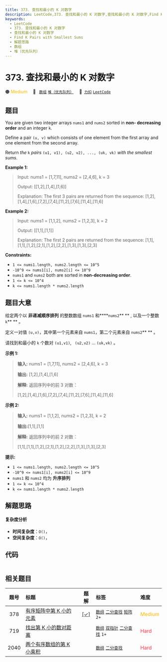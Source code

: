 ```yaml
---
title: 373. 查找和最小的 K 对数字
description: LeetCode,373. 查找和最小的 K 对数字,查找和最小的 K 对数字,Find K Pairs with Smallest Sums,解题思路,数组,堆（优先队列）
keywords:
  - LeetCode
  - 373. 查找和最小的 K 对数字
  - 查找和最小的 K 对数字
  - Find K Pairs with Smallest Sums
  - 解题思路
  - 数组
  - 堆（优先队列）
---
```


# 373. 查找和最小的 K 对数字

🟠 <font color=#ffb800>Medium</font>&emsp; 🔖&ensp; [`数组`](/tag/array.md) [`堆（优先队列）`](/tag/heap-priority-queue.md)&emsp; 🔗&ensp;[`力扣`](https://leetcode.cn/problems/find-k-pairs-with-smallest-sums) [`LeetCode`](https://leetcode.com/problems/find-k-pairs-with-smallest-sums)

## 题目

You are given two integer arrays `nums1` and `nums2` sorted in **non-
decreasing  order** and an integer `k`.

Define a pair `(u, v)` which consists of one element from the first array and
one element from the second array.

Return _the_ `k` _pairs_ `(u1, v1), (u2, v2), ..., (uk, vk)` _with the
smallest sums_.



**Example 1:**

> Input: nums1 = [1,7,11], nums2 = [2,4,6], k = 3
> 
> Output: [[1,2],[1,4],[1,6]]
> 
> Explanation: The first 3 pairs are returned from the sequence: [1,2],[1,4],[1,6],[7,2],[7,4],[11,2],[7,6],[11,4],[11,6]

**Example 2:**

> Input: nums1 = [1,1,2], nums2 = [1,2,3], k = 2
> 
> Output: [[1,1],[1,1]]
> 
> Explanation: The first 2 pairs are returned from the sequence: [1,1],[1,1],[1,2],[2,1],[1,2],[2,2],[1,3],[1,3],[2,3]

**Constraints:**

  * `1 <= nums1.length, nums2.length <= 10^5`
  * `-10^9 <= nums1[i], nums2[i] <= 10^9`
  * `nums1` and `nums2` both are sorted in **non-decreasing order**.
  * `1 <= k <= 10^4`
  * `k <= nums1.length * nums2.length`


## 题目大意

给定两个以 **非递减顺序排列** 的整数数组 `nums1` 和****`nums2`** ** , 以及一个整数 `k`** ** 。

定义一对值 `(u,v)`，其中第一个元素来自 `nums1`，第二个元素来自 `nums2`** ** 。

请找到和最小的 `k` 个数对 `(u1,v1)`, ` (u2,v2)`  ...  `(uk,vk)` 。



**示例 1:**

> 
> 
> 
> 
> 
> **输入:** nums1 = [1,7,11], nums2 = [2,4,6], k = 3
> 
> **输出:** [1,2],[1,4],[1,6]
> 
> **解释:** 返回序列中的前 3 对数：
> 
> > 
>  [1,2],[1,4],[1,6],[7,2],[7,4],[11,2],[7,6],[11,4],[11,6]
> 
> 

**示例 2:**

> 
> 
> 
> 
> 
> **输入:** nums1 = [1,1,2], nums2 = [1,2,3], k = 2
> 
> **输出:**[1,1],[1,1]
> 
> **解释:** 返回序列中的前 2 对数：
> 
> > 
>  [1,1],[1,1],[1,2],[2,1],[1,2],[2,2],[1,3],[1,3],[2,3]
> 
> 



**提示:**

  * `1 <= nums1.length, nums2.length <= 10^5`
  * `-10^9 <= nums1[i], nums2[i] <= 10^9`
  * `nums1` 和 `nums2` 均为 **升序排列**
  * `1 <= k <= 10^4`
  * `k <= nums1.length * nums2.length`


## 解题思路

#### 复杂度分析

- **时间复杂度**：`O()`，
- **空间复杂度**：`O()`，

## 代码

```javascript

```

## 相关题目

<!-- prettier-ignore -->
| 题号 | 标题 | 题解 | 标签 | 难度 |
| :------: | :------ | :------: | :------ | :------ |
| 378 | [有序矩阵中第 K 小的元素](https://leetcode.com/problems/kth-smallest-element-in-a-sorted-matrix) | [[✓]](/problem/0378.md) |  [`数组`](/tag/array.md) [`二分查找`](/tag/binary-search.md) [`矩阵`](/tag/matrix.md) `2+` | <font color=#ffb800>Medium</font> |
| 719 | [找出第 K 小的数对距离](https://leetcode.com/problems/find-k-th-smallest-pair-distance) |  |  [`数组`](/tag/array.md) [`双指针`](/tag/two-pointers.md) [`二分查找`](/tag/binary-search.md) `1+` | <font color=#ff334b>Hard</font> |
| 2040 | [两个有序数组的第 K 小乘积](https://leetcode.com/problems/kth-smallest-product-of-two-sorted-arrays) |  |  [`数组`](/tag/array.md) [`二分查找`](/tag/binary-search.md) | <font color=#ff334b>Hard</font> |